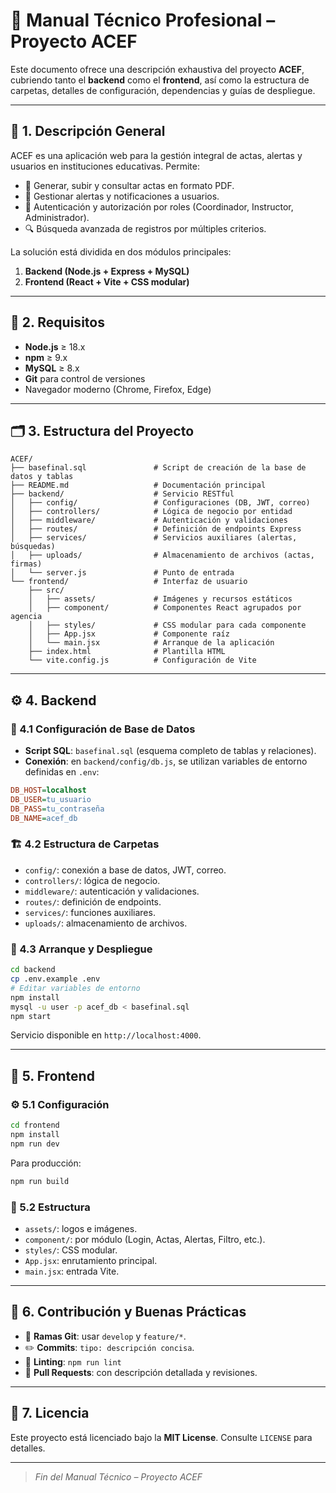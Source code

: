 
# 🧠 Manual Técnico Profesional – Proyecto ACEF

Este documento ofrece una descripción exhaustiva del proyecto **ACEF**, cubriendo tanto el **backend** como el **frontend**, así como la estructura de carpetas, detalles de configuración, dependencias y guías de despliegue.

---

## 📌 1. Descripción General

ACEF es una aplicación web para la gestión integral de actas, alertas y usuarios en instituciones educativas. Permite:

- 📝 Generar, subir y consultar actas en formato PDF.
- 🚨 Gestionar alertas y notificaciones a usuarios.
- 🔐 Autenticación y autorización por roles (Coordinador, Instructor, Administrador).
- 🔍 Búsqueda avanzada de registros por múltiples criterios.

La solución está dividida en dos módulos principales:

1. **Backend (Node.js + Express + MySQL)**
2. **Frontend (React + Vite + CSS modular)**

---

## 🧾 2. Requisitos

- **Node.js** ≥ 18.x
- **npm** ≥ 9.x
- **MySQL** ≥ 8.x
- **Git** para control de versiones
- Navegador moderno (Chrome, Firefox, Edge)

---

## 🗂️ 3. Estructura del Proyecto

```plaintext
ACEF/
├── basefinal.sql               # Script de creación de la base de datos y tablas
├── README.md                   # Documentación principal
├── backend/                    # Servicio RESTful
│   ├── config/                 # Configuraciones (DB, JWT, correo)
│   ├── controllers/            # Lógica de negocio por entidad
│   ├── middleware/             # Autenticación y validaciones
│   ├── routes/                 # Definición de endpoints Express
│   ├── services/               # Servicios auxiliares (alertas, búsquedas)
│   ├── uploads/                # Almacenamiento de archivos (actas, firmas)
│   └── server.js               # Punto de entrada
└── frontend/                   # Interfaz de usuario
    ├── src/
    │   ├── assets/             # Imágenes y recursos estáticos
    │   ├── component/          # Componentes React agrupados por agencia
    │   ├── styles/             # CSS modular para cada componente
    │   ├── App.jsx             # Componente raíz
    │   └── main.jsx            # Arranque de la aplicación
    ├── index.html              # Plantilla HTML
    └── vite.config.js          # Configuración de Vite
```

---

## ⚙️ 4. Backend

### 🔌 4.1 Configuración de Base de Datos

- **Script SQL**: `basefinal.sql` (esquema completo de tablas y relaciones).
- **Conexión**: en `backend/config/db.js`, se utilizan variables de entorno definidas en `.env`:

```ini
DB_HOST=localhost
DB_USER=tu_usuario
DB_PASS=tu_contraseña
DB_NAME=acef_db
```

### 🏗️ 4.2 Estructura de Carpetas

- `config/`: conexión a base de datos, JWT, correo.
- `controllers/`: lógica de negocio.
- `middleware/`: autenticación y validaciones.
- `routes/`: definición de endpoints.
- `services/`: funciones auxiliares.
- `uploads/`: almacenamiento de archivos.

### 🚀 4.3 Arranque y Despliegue

```bash
cd backend
cp .env.example .env
# Editar variables de entorno
npm install
mysql -u user -p acef_db < basefinal.sql
npm start
```

Servicio disponible en `http://localhost:4000`.

---

## 🎨 5. Frontend

### ⚙️ 5.1 Configuración

```bash
cd frontend
npm install
npm run dev
```

Para producción:

```bash
npm run build
```

### 📁 5.2 Estructura

- `assets/`: logos e imágenes.
- `component/`: por módulo (Login, Actas, Alertas, Filtro, etc.).
- `styles/`: CSS modular.
- `App.jsx`: enrutamiento principal.
- `main.jsx`: entrada Vite.

---

## 🧩 6. Contribución y Buenas Prácticas

- 🔀 **Ramas Git**: usar `develop` y `feature/*`.
- ✏️ **Commits**: `tipo: descripción concisa`.
- 🧪 **Linting**: `npm run lint`
- 🧵 **Pull Requests**: con descripción detallada y revisiones.

---

## 📄 7. Licencia

Este proyecto está licenciado bajo la **MIT License**. Consulte `LICENSE` para detalles.

---

> *Fin del Manual Técnico – Proyecto ACEF*
